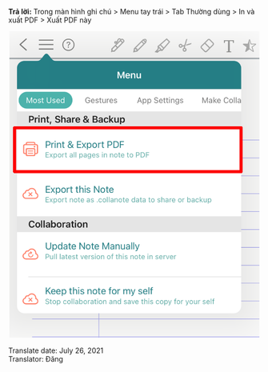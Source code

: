 **Trả lời:** Trong màn hình ghi chú > Menu tay trái > Tab Thường dùng > In và xuất PDF > Xuất PDF này

<p align="center"> <img width="500" src="https://raw.githubusercontent.com/collanotewiki/collanotewiki.github.io/main/images/FAQimage/exportPDF.PNG" alt="picture export-PDF"> </p>

<div class="date">Translate date: July 26, 2021<br>Translator: Đăng</div>
